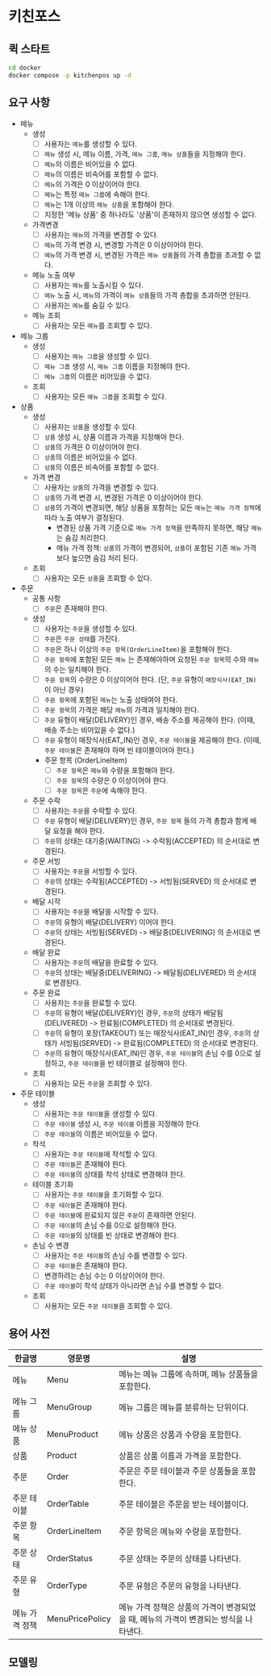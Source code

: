 # 키친포스

## 퀵 스타트

```sh
cd docker
docker compose -p kitchenpos up -d
```

## 요구 사항

- 메뉴
    - 생성
        - [ ] 사용자는 `메뉴`를 생성할 수 있다.
        - [ ] `메뉴` 생성 시, 메뉴 이름, 가격, `메뉴 그룹`, `메뉴 상품`들을 지정해야 한다.
        - [ ] `메뉴`의 이름은 비어있을 수 없다.
        - [ ] `메뉴`의 이름은 비속어를 포함할 수 없다.
        - [ ] `메뉴`의 가격은 0 이상이어야 한다.
        - [ ] `메뉴`는 특정 `메뉴 그룹`에 속해야 한다.
        - [ ] `메뉴`는 1개 이상의 `메뉴 상품`을 포함해야 한다.
        - [ ] 지정한 '메뉴 상품' 중 하나라도 '상품'이 존재하지 않으면 생성할 수 없다.
    - 가격변경
        - [ ] 사용자는 `메뉴`의 가격을 변경할 수 있다.
        - [ ] `메뉴`의 가격 변경 시, 변경할 가격은 0 이상이어야 한다.
        - [ ] `메뉴`의 가격 변경 시, 변경된 가격은 `메뉴 상품`들의 가격 총합을 초과할 수 없다.
    - 메뉴 노출 여부
        - [ ] 사용자는 `메뉴`를 노출시킬 수 있다.
        - [ ] `메뉴` 노출 시, `메뉴`의 가격이 `메뉴 상품`들의 가격 총합을 초과하면 안된다.
        - [ ] 사용자는 `메뉴`를 숨길 수 있다.
    - 메뉴 조회
        - [ ] 사용자는 모든 `메뉴`를 조회할 수 있다.

- 메뉴 그룹
    - 생성
        - [ ] 사용자는 `메뉴 그룹`을 생성할 수 있다.
        - [ ] `메뉴 그룹` 생성 시, `메뉴 그룹` 이름을 지정해야 한다.
        - [ ] `메뉴 그룹`의 이름은 비어있을 수 없다.
    - 조회
        - [ ] 사용자는 모든 `메뉴 그룹`을 조회할 수 있다.

- 상품
    - 생성
        - [ ] 사용자는 `상품`을 생성할 수 있다.
        - [ ] `상품` 생성 시, 상품 이름과 가격을 지정해야 한다.
        - [ ] `상품`의 가격은 0 이상이어야 한다.
        - [ ] `상품`의 이름은 비어있을 수 없다.
        - [ ] `상품`의 이름은 비속어를 포함할 수 없다.
    - 가격 변경
        - [ ] 사용자는 `상품`의 가격을 변경할 수 있다.
        - [ ] `상품`의 가격 변경 시, 변경된 가격은 0 이상이어야 한다.
        - [ ] `상품`의 가격이 변경되면, 해당 상품을 포함하는 모든 `메뉴`는 `메뉴 가격 정책`에 따라 노출 여부가 결정된다.
            - 변경된 상품 가격 기준으로 `메뉴 가격 정책`을 만족하지 못하면, 해당 `메뉴`는 숨김 처리한다.
            - 메뉴 가격 정책: `상품`의 가격이 변경되어, `상품`이 포함된 기존 `메뉴` 가격보다 높으면 숨김 처리 된다.
    - 조회
        - [ ] 사용자는 모든 `상품`을 조회할 수 있다.

- 주문
    - 공통 사항
        - [ ] `주문`은 존재해야 한다.
    - 생성
        - [ ] 사용자는 `주문`을 생성할 수 있다.
        - [ ] `주문`은 `주문 상태`를 가진다.
        - [ ] `주문`은 하나 이상의 `주문 항목(OrderLineItem)`을 포함해야 한다.
        - [ ] `주문 항목`에 포함된 모든 `메뉴` 는 존재해야하며 요청된 `주문 항목`의 수와 `메뉴`의 수는 일치해야 한다.
        - [ ] `주문 항목`의 수량은 0 이상이어야 한다. (단, `주문` 유형이 `매장식사(EAT_IN)`이 아닌 경우)
        - [ ] `주문 항목`에 포함된 `메뉴`는 노출 상태여야 한다.
        - [ ] `주문 항목`의 가격은 해당 `메뉴`의 가격과 일치해야 한다.
        - [ ] `주문` 유형이 배달(DELIVERY)인 경우, 배송 주소를 제공해야 한다. (이때, 배송 주소는 비어있을 수 없다.)
        - [ ] `주문` 유형이 매장식사(EAT_IN)인 경우, `주문 테이블`을 제공해야 한다. (이때, `주문 테이블`은 존재해야 하며 빈 테이블이어야 한다.)
        - 주문 항목 (OrderLineItem)
            - [ ] `주문 항목`은 `메뉴`와 수량을 포함해야 한다.
            - [ ] `주문 항목`의 수량은 0 이상이어야 한다.
            - [ ] `주문 항목`은 `주문`에 속해야 한다.
    - 주문 수락
        - [ ] 사용자는 `주문`을 수락할 수 있다.
        - [ ] `주문` 유형이 배달(DELIVERY)인 경우, `주문 항목` 들의 가격 총합과 함께 배달 요청을 해야 한다.
        - [ ] `주문`의 상태는 대기중(WAITING) -> 수락됨(ACCEPTED) 의 순서대로 변경된다.
    - 주문 서빙
        - [ ] 사용자는 `주문`을 서빙할 수 있다.
        - [ ] `주문`의 상태는 수락됨(ACCEPTED) -> 서빙됨(SERVED) 의 순서대로 변경된다.
    - 배달 시작
        - [ ] 사용자는 `주문`을 배달을 시작할 수 있다.
        - [ ] `주문`의 유형이 배달(DELIVERY) 이어야 한다.
        - [ ] `주문`의 상태는 서빙됨(SERVED) -> 배달중(DELIVERING) 의 순서대로 변경된다.
    - 배달 완료
        - [ ] 사용자는 `주문`의 배달을 완료할 수 있다.
        - [ ] `주문`의 상태는 배달중(DELIVERING) -> 배달됨(DELIVERED) 의 순서대로 변경된다.
    - 주문 완료
        - [ ] 사용자는 `주문`을 완료할 수 있다.
        - [ ] `주문`의 유형이 배달(DELIVERY)인 경우, `주문`의 상태가 배달됨(DELIVERED) -> 완료됨(COMPLETED) 의 순서대로 변경된다.
        - [ ] `주문`의 유형이 포장(TAKEOUT) 또는 매장식사(EAT_IN)인 경우, `주문`의 상태가 서빙됨(SERVED) -> 완료됨(COMPLETED)
          의 순서대로 변경된다.
        - [ ] `주문`의 유형이 매장식사(EAT_IN)인 경우, `주문 테이블`의 손님 수를 0으로 설정하고, `주문 테이블`을 빈 테이블로 설정해야 한다.
    - 조회
        - [ ] 사용자는 모든 `주문`을 조회할 수 있다.

- 주문 테이블
    - 생성
        - [ ] 사용자는 `주문 테이블`을 생성할 수 있다.
        - [ ] `주문 테이블` 생성 시, `주문 테이블` 이름을 지정해야 한다.
        - [ ] `주문 테이블`의 이름은 비어있을 수 없다.
    - 착석
        - [ ] 사용자는 `주문 테이블`에 착석할 수 있다.
        - [ ] `주문 테이블`은 존재해야 한다.
        - [ ] `주문 테이블`의 상태를 착석 상태로 변경해야 한다.
    - 테이블 초기화
        - [ ] 사용자는 `주문 테이블`을 초기화할 수 있다.
        - [ ] `주문 테이블`은 존재해야 한다.
        - [ ] `주문 테이블`에 완료되지 않은 `주문`이 존재하면 안된다.
        - [ ] `주문 테이블`의 손님 수를 0으로 설정해야 한다.
        - [ ] `주문 테이블`의 상태를 빈 상태로 변경해야 한다.
    - 손님 수 변경
        - [ ] 사용자는 `주문 테이블`의 손님 수를 변경할 수 있다.
        - [ ] `주문 테이블`은 존재해야 한다.
        - [ ] 변경하려는 손님 수는 0 이상이어야 한다.
        - [ ] `주문 테이블`이 착석 상태가 아니라면 손님 수를 변경할 수 없다.
    - 조회
        - [ ] 사용자는 모든 `주문 테이블`을 조회할 수 있다.

## 용어 사전

| 한글명      | 영문명             | 설명                                                |
|----------|-----------------|---------------------------------------------------|
| 메뉴       | Menu            | 메뉴는 메뉴 그룹에 속하며, 메뉴 상품들을 포함한다.                     |
| 메뉴 그룹    | MenuGroup       | 메뉴 그룹은 메뉴를 분류하는 단위이다.                             |
| 메뉴 상품    | MenuProduct     | 메뉴 상품은 상품과 수량을 포함한다.                              |
| 상품       | Product         | 상품은 상품 이름과 가격을 포함한다.                              |
| 주문       | Order           | 주문은 주문 테이블과 주문 상품들을 포함한다.                         |
| 주문 테이블   | OrderTable      | 주문 테이블은 주문을 받는 테이블이다.                             |
| 주문 항목    | OrderLineItem   | 주문 항목은 메뉴와 수량을 포함한다.                              |
| 주문 상태    | OrderStatus     | 주문 상태는 주문의 상태를 나타낸다.                              |
| 주문 유형    | OrderType       | 주문 유형은 주문의 유형을 나타낸다.                              |
| 메뉴 가격 정책 | MenuPricePolicy | 메뉴 가격 정책은 상품의 가격이 변경되었을 때, 메뉴의 가격이 변경되는 방식을 나타낸다. |

## 모델링
